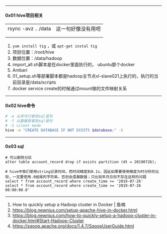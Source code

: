 





---

#### 0x01 hive项目相关

|                     |                    |
| ------------------- | ------------------ |
| rsync -avz .. /data | 这一句好像没有用吧 |
|                     |                    |
|                     |                    |



1. `yum install tig` ，或 `apt-get instal tig`
2. 项目位置：/root/hive
3. 数据位置：/data/hadoop
4. import_all.sh脚本是在docker里面执行的， ubuntu那个docker
5. Ambari
6. 01_setup.sh等部署脚本都是hadoop主节点xl-slave021上执行的，执行的当前目录是/data/scripts
7. docker service create的时候通过mount做的文件映射关系



----

#### 0x02 hive命令

```bash
# -e 从命令行拿到sql语句
# -f 从数据库拿到sql语句
# -S silent mode
hive -e "CREATE DATABASE IF NOT EXISTS $database;" -S
```



----

#### 0x03 sql

```mysql
# 可以删除分区
alter table account_record drop if exists partition (dt = 20190726);

# hive中我们使用string记录时间，而时间精度到0.1s，因此如果要使用精度为时分秒的比较，一定要使用.0结尾的字符串，否则会遗漏数据；只比较年月日则不存在这样的问题
select * from account_record where create_time >= '2019-07-26'
select * from account_record where create_time >= '2019-07-26 00:00:00.0'

```



-------

1. How to quickly setup a Hadoop cluster in Docker | 鱼喃
1. https://blog.newnius.com/setup-apache-hive-in-docker.html
2. https://blog.newnius.com/how-to-quickly-setup-a-hadoop-cluster-in-docker.html#Start-Hadoop-Cluster
3. https://sqoop.apache.org/docs/1.4.7/SqoopUserGuide.html

